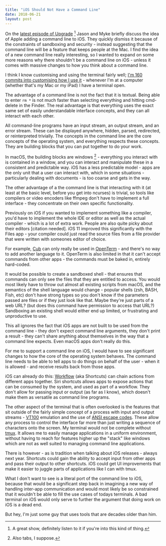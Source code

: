 ```yaml
---
title: "iOS Should Not Have a Command Line"
date: 2018-06-21
layout: post
---
```


On the [latest episode of Upgrade](https://www.relay.fm/upgrade/198) [^upgrade-is-great] Jason and Myke briefly discuss the idea of Apple adding a command line to iOS. They quickly dismiss it because of the constraints of sandboxing and security - instead suggesting that the command line will be a feature that keeps people at the Mac. I find the idea of a new command line really interesting, so I wanted to expand on some more reasons why there shouldn't be a command line on iOS - unless it comes with massive changes to how you think about a command line.

[^upgrade-is-great]: A great show, definitely listen to it if you're into this kind of thing.

I think I know customising and using the terminal fairly well; [I'm 160 commits into customising how I use it](https://github.com/willhbr/dotfiles) - whenever I'm at a computer (whether that's my Mac or my iPad) I have a terminal open.

The advantage of a command line is not the fact that it is textual. Being able to enter `rm *` is not much faster than selecting everything and hitting cmd-delete in the Finder. The real advantage is that everything uses the exact same set of easily understandable interface concepts, and they can all interact with each other.

All command-line programs have an input stream, an output stream, and an error stream. These can be displayed anywhere, hidden, parsed, redirected, or reinterpreted trivially. The concepts in the command line are the core concepts of the operating system, and everything respects these concepts. They are building blocks that you can put together to do your work.

In macOS, the building blocks are windows [^also-tabs] - everything you interact with is contained in a window, and you can interact and manipulate these in a consistent and predictable way. iOS has a less predictable model - apps are the only unit that a user can interact with, which in some situations - particularly dealing with documents - is too coarse and gets in the way.

[^also-tabs]: Also tabs, I suppose.

The other advantage of a the command line is that interacting with it (at least at the basic level, before you get into ncurses) is trivial, so tools like compilers or video encoders like ffmpeg don't have to implement a full interface - they concentrate on their own specific functionality.

Previously on iOS if you wanted to implement something like a compiler, you'd have to implement the whole IDE or editor as well as the actual compiler - which is a lot of extra work. People are also quite picky about their editors [citation needed]. iOS 11 improved this significantly with the Files app - your compiler could just read the source files from a file provider that were written with someones editor of choice.

For example, [Cub](https://github.com/louisdh/cub) can only really be used in [OpenTerm](https://github.com/louisdh/openterm) - and there's no way to add another language to it. OpenTerm is also limited in that it can't accept commands from other apps - the commands must be baked in, entirely hard-coded.

It would be possible to create a sandboxed shell - that ensures that commands can only see the files that they are entitled to access. You would most likely have to throw out almost all existing scripts from macOS, and the semantics of the shell language would change - popular shells (zsh, BASH, Fish, etc) don't have strong types so you don't know if the parameters passed are files or if they just look like that. Maybe they're just parts of a web URL? (but does this command have permission to access that URL?) Sandboxing an existing shell would either end up limited, or frustrating and unproductive to use.

This all ignores the fact that iOS apps are not built to be used from the command line - they don't expect command line arguments, they don't print a result - they can't share anything about themselves in the way that a command line expects. Even macOS apps don't really do this.

For me to support a command line on iOS, I would have to see significant changes to how the core of the operating system behaves. The command line needs to be able to tell apps to do things on behalf of the user - when it is allowed - and receive results back from those apps.

iOS can already do this: [Workflow](https://workflow.is/) (aka Shortcuts) can chain actions from different apps together. Siri shortcuts allows apps to expose actions that can be consumed by the system, and used as part of a workflow. They don't allow for passing input or output (as far as I know), which doesn't make them as versatile as command line programs.

The other aspect of the terminal that is often overlooked is the features that sit outside of the fairly simple concept of a process with input and output streams - [VT100](https://en.m.wikipedia.org/wiki/VT100) emulation and the use of [ANSI escape codes](https://en.m.wikipedia.org/wiki/ANSI_escape_code). These allow any process to control the interface far more than just writing a sequence of characters onto the screen. My terminal would not be complete without [tmux](https://github.com/tmux/tmux/wiki). It allows me to easily manage applications in a uniform environment, without having to reach for features higher up the "stack" like windows which are not as well suited to managing command line applications.

There is however - as is tradition when talking about iOS releases - always next year. Shortcuts could gain the ability to accept input from other apps and pass their output to other shortcuts. iOS could get UI improvements that make it easier to juggle parts of applications like I can with tmux.

What I don't want to see is a literal port of the command line to iOS, because that would be a significant step back in imagining a new way of handling inter-app communication and would most likely be so constrained that it wouldn't be able to fill the use cases of todays terminals. A bad terminal on iOS would only serve to further the argument that doing work on iOS is a dead end.

But hey, I'm just some guy that uses tools that are decades older than him.



